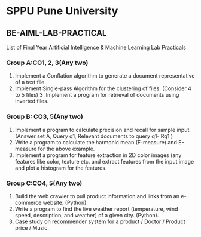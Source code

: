 # SPPU Pune University

## BE-AIML-LAB-PRACTICAL
List of Final Year Artificial Intelligence & Machine Learning Lab Practicals

### Group A:CO1, 2, 3(Any two)
1. Implement a Conflation algorithm to generate a document representative of a text file.
2. Implement Single-pass Algorithm for the clustering of files. (Consider 4 to 5 files)
3 .Implement a program for retrieval of documents using inverted files.

### Group B: CO3, 5(Any two)
1. Implement a program to calculate precision and recall for sample input. (Answer set A, Query q1, Relevant documents to query q1- Rq1 )
2. Write a program to calculate the harmonic mean (F-measure) and E-measure for the above example.
3. Implement a program for feature extraction in 2D color images (any features like color, texture etc. and extract features from the input image and plot a histogram for the features.

### Group C:CO4, 5(Any two)
1. Build the web crawler to pull product information and links from an e-commerce website. (Python)
2. Write a program to find the live weather report (temperature, wind speed, description, and weather) of a given city. (Python).
3. Case study on recommender system for a product / Doctor / Product price / Music.
